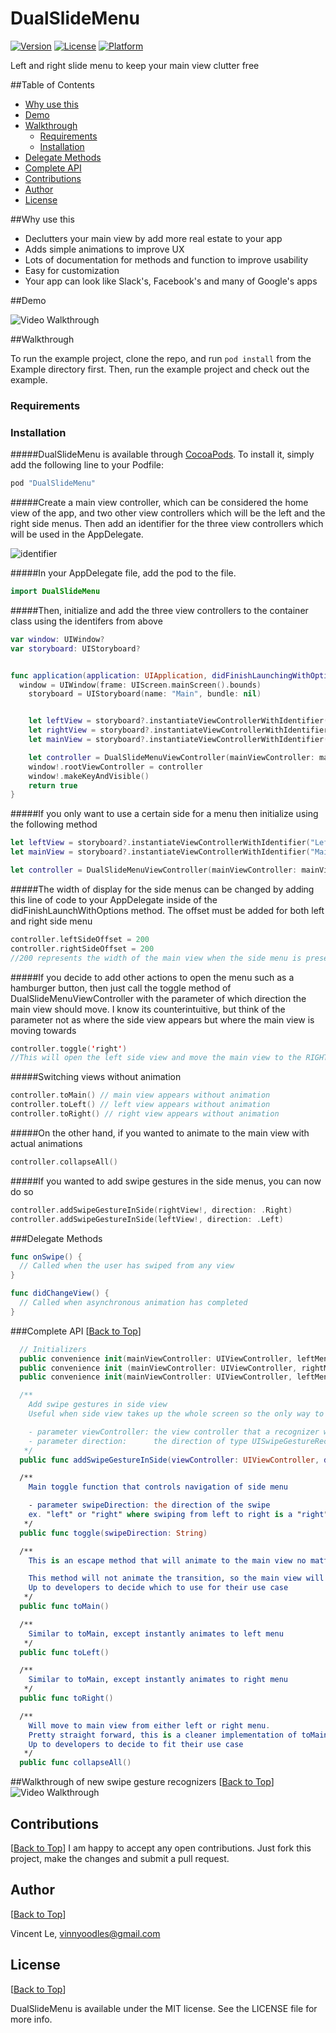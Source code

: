 DualSlideMenu
================
[![Version](https://img.shields.io/cocoapods/v/DualSlideMenu.svg?style=flat)](http://cocoapods.org/pods/DualSlideMenu)
[![License](https://img.shields.io/cocoapods/l/DualSlideMenu.svg?style=flat)](http://cocoapods.org/pods/DualSlideMenu)
[![Platform](https://img.shields.io/cocoapods/p/DualSlideMenu.svg?style=flat)](http://cocoapods.org/pods/DualSlideMenu)

Left and right slide menu to keep your main view clutter free

##Table of Contents
- [Why use this](#why-use-this) 
- [Demo](#demo) 
- [Walkthrough](#walkthrough)
  - [Requirements](#requirements)
  - [Installation](#installation)
- [Delegate Methods](#delegate-methods) 
- [Complete API](#complete-api) 
- [Contributions](#contributions) 
- [Author](#author) 
- [License](#license) 

##Why use this

* Declutters your main view by add more real estate to your app
* Adds simple animations to improve UX
* Lots of documentation for methods and function to improve usability
* Easy for customization
* Your app can look like Slack's, Facebook's and many of Google's apps

##Demo

<img src='images/demo.gif' title='Video Walkthrough' width='' alt='Video Walkthrough' />

##Walkthrough

To run the example project, clone the repo, and run `pod install` from the Example directory first. Then, run the example project and check out the example.

### Requirements

### Installation

#####DualSlideMenu is available through [CocoaPods](http://cocoapods.org). To install
it, simply add the following line to your Podfile:

```ruby
pod "DualSlideMenu"
```

#####Create a main view controller, which can be considered the home view of the app, and two other view controllers which will be the left and the right side menus. Then add an identifier for the three view controllers which will be used in the AppDelegate.

![identifier](images/identifier.png)

#####In your AppDelegate file, add the pod to the file. 
  ```swift
  import DualSlideMenu
  ```

#####Then, initialize and add the three view controllers to the container class using the identifers from above

  ```swift
  var window: UIWindow?
  var storyboard: UIStoryboard?


  func application(application: UIApplication, didFinishLaunchingWithOptions launchOptions: [NSObject: AnyObject]?) -> Bool {
    window = UIWindow(frame: UIScreen.mainScreen().bounds)
      storyboard = UIStoryboard(name: "Main", bundle: nil)


      let leftView = storyboard?.instantiateViewControllerWithIdentifier("LeftMenuController")
      let rightView = storyboard?.instantiateViewControllerWithIdentifier("RightMenuController")
      let mainView = storyboard?.instantiateViewControllerWithIdentifier("MainController")

      let controller = DualSlideMenuViewController(mainViewController: mainView!, leftMenuViewController: leftView!, rightMenuViewController: rightView!)
      window!.rootViewController = controller
      window!.makeKeyAndVisible()
      return true
  }

```

#####If you only want to use a certain side for a menu then initialize using the following method 

```swift
let leftView = storyboard?.instantiateViewControllerWithIdentifier("LeftMenuController")
let mainView = storyboard?.instantiateViewControllerWithIdentifier("MainController")

let controller = DualSlideMenuViewController(mainViewController: mainView!, leftMenuViewController: leftView!)

```

#####The width of display for the side menus can be changed by adding this line of code to your AppDelegate inside of the didFinishLaunchWithOptions method. The offset must be added for both left and right side menu

```swift
controller.leftSideOffset = 200
controller.rightSideOffset = 200
//200 represents the width of the main view when the side menu is present
```

#####If you decide to add other actions to open the menu such as a hamburger button, then just call the toggle method of DualSlideMenuViewController with the parameter of which direction the main view should move. I know its counterintuitive, but think of the parameter not as where the side view appears but where the main view is moving towards
```swift
controller.toggle('right')
//This will open the left side view and move the main view to the RIGHT (KEYWORD)
```

#####Switching views without animation
```swift
controller.toMain() // main view appears without animation
controller.toLeft() // left view appears without animation
controller.toRight() // right view appears without animation
```

#####On the other hand, if you wanted to animate to the main view with actual animations
```swift
controller.collapseAll()
```

#####If you wanted to add swipe gestures in the side menus, you can now do so
```swift
controller.addSwipeGestureInSide(rightView!, direction: .Right)
controller.addSwipeGestureInSide(leftView!, direction: .Left)
```

###Delegate Methods

```swift
func onSwipe() {
  // Called when the user has swiped from any view
}

func didChangeView() {
  // Called when asynchronous animation has completed
}
```

###Complete API 
[[Back to Top](DualSlideMenu)]

```swift
  // Initializers
  public convenience init(mainViewController: UIViewController, leftMenuViewController: UIViewController)
  public convenience init (mainViewController: UIViewController, rightMenuViewController: UIViewController)
  public convenience init(mainViewController: UIViewController, leftMenuViewController: UIViewController, rightMenuViewController: UIViewController) 

  /**
    Add swipe gestures in side view
    Useful when side view takes up the whole screen so the only way to navigate to home is with this swipe gesture

    - parameter viewController: the view controller that a recognizer will be added to
    - parameter direction:      the direction of type UISwipeGestureRecognizierDirection
   */
  public func addSwipeGestureInSide(viewController: UIViewController, direction: UISwipeGestureRecognizerDirection)

  /**
    Main toggle function that controls navigation of side menu

    - parameter swipeDirection: the direction of the swipe
    ex. "left" or "right" where swiping from left to right is a "right" swipe
   */
  public func toggle(swipeDirection: String)

  /**
    This is an escape method that will animate to the main view no matter what view the app is currently in

    This method will not animate the transition, so the main view will appear in view instantly
    Up to developers to decide which to use for their use case
   */
  public func toMain()

  /**
    Similar to toMain, except instantly animates to left menu
   */
  public func toLeft()

  /**
    Similar to toMain, except instantly animates to right menu
   */
  public func toRight() 

  /**
    Will move to main view from either left or right menu.
    Pretty straight forward, this is a cleaner implementation of toMain and does include animations
    Up to developers to decide to fit their use case
   */
  public func collapseAll() 

```



##Walkthrough of new swipe gesture recognizers
[[Back to Top](DualSlideMenu)]
<br>
  <img src='images/demo3.gif' title='Video Walkthrough' width='' alt='Video Walkthrough' />

## Contributions
[[Back to Top](DualSlideMenu)]
  I am happy to accept any open contributions. Just fork this project, make the changes and submit a pull request.

## Author
[[Back to Top](DualSlideMenu)]

  Vincent Le, vinnyoodles@gmail.com

## License
[[Back to Top](DualSlideMenu)]

  DualSlideMenu is available under the MIT license. See the LICENSE file for more info.

